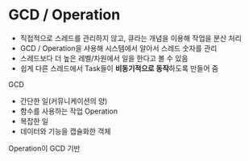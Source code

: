 # GCD / Operation
- 직접적으로 스레드를 관리하지 않고, 큐라는 개념을 이용해 작업을 분산 처리
- GCD / Operation을 사용해 시스템에서 알아서 스레드 숫자를 관리
- 스레드보다 더 높은 레벨/차원에서 일을 한다고 볼 수 있음
- 쉽게 다른 스레드에서 Task들이 **비동기적으로 동작**하도록 만들어 줌

GCD
- 간단한 일(커뮤니케이션의 양)
- 함수를 사용하는 작업
Operation
- 복잡한 일
- 데이터와 기능을 캡슐화한 객체

Operation이 GCD 기반
